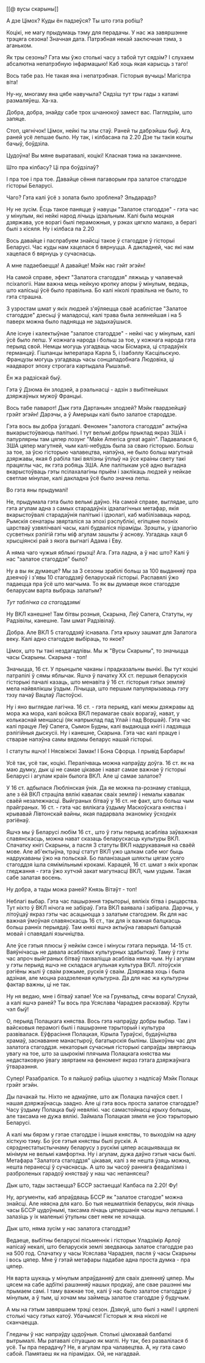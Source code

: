 [[@ вусы скарыны]]

А дзе Цімох? Куды ён падзеўся? Ты што гэта робіш?

Коцікі, не магу прыдумаць тэму для перадачы. У нас жа завяршэнне трэцяга сезона! Значная дата. Патрэбная некай заключная тэма, з аганьком.

Як тры сезоны? Гэта мы ўжо столькі часу з табой тут сядзім? І слухаем абсалютна непатрэбную інфармацыю! Каб хоць якая карысць з таго!

Вось табе раз. Не такая яна і непатрэбная. Гісторыя вучыць! Магістра віта!

Ну-ну, многаму яна цябе навучыла? Сядзіш тут тры гады з катамі размаляўеш. Ха-ха. 

Добра, добра, знайду сабе трох шчанюкоў замест вас. Паглядзім, што запяце. 

Стоп, цягнічок! Цімох, нейкі ты злы стаў. Раней ты дабрэйшы быў. Ага, раней усё лепшае было. Ну так, і кілбасана па 2.20 Дзе ты такія кошты бачыў, боўдзіла.

Цудоўна! Вы мяне выратавалі, коцікі! Класная тэма на заканчэнне.

Што пра кілбасу? Ці пра боўдзілаў?

І пра тое і пра тое. Давайце сёння пагаворым пра залатое стагоддзе гісторыі Беларусі.

Чаго? Гэта калі ўсё з золата было зроблена? Эльдарадо?

Ну не зусім. Ёсць такое паняцце ў навуцы "Залатое стагоддзе" - гэта час у мінулым, які нейкі народ лічыць ідэальным. Калі была моцная дзяржава, усе ворагі былі пераможныя, у рэках цягкло малако, а берагі былі з кісяля. Ну і кілбаса па 2.20

Вось давайце і паспрабуем знайсці такое ў стагоддзе ў гісторыі Беларусі. Час куды нам хацелася б вярнуцца. А дакладней, час які нам хацелася б вярнуць у сучаснасць.

А мне падаебаецца! А давайце! Мэйк нас гэйт эгэйн!



На самой справе, эфект "Залатога стагоддзя" ляжыць у чалавечай псіхалогіі. Нам важна мець нейкую кропку апоры ў мінулым, ведаць, што калісьці ўсё было правільна. Бо калі ніколі правільна не было, то гэта страшна. 

З узростам шмат у якіх людзей з'яўляецца сваё асаблістае "Залатое стагоддзе" дзесьці ў маладосці, калі трава была зелянейшая і на 5 паверх можна было падняцца не задыхаўшыся.

Але існуе і калектыўнае "залатое стагоддзе" - нейкі час у мінулым, калі ўсё было лепш. У кожнага народа і больш за тое, у кожнага народа гэта перыяд свой. Немцы могуць узгадваць часы Бісмарка, ці страдаўніх германцаў. Гішпанцы імператара Карла 5, і Ізабэллу Касцільскую. Французы могуць узгадваць часы сонцападобнага Людовіка, ці наадварот эпоху строгага картыдала Рышэльё.

Ён жа радзіскай быў.

Гэта ў Дзюма ён злодзей, а рэальнасці - адзін з выбітнейшых дзяржаўных мужоў Францыі.

Вось табе паварот! Дык гэта Дартаньян злодзей? Мэйк гвардзейцаў грэйт эгэйн! Дарэчы, а ў Амерыцы калі было залатое староддзе.

Гэта вось вы добра ўзгадалі. Феномен "залотога стагоддзя" актыўна выкарыстоўваюць палітыкі. І тут вельмі добры прыклад якраз ЗША і папурлярны там цяпер лозунг "Make America great again". Падавалася б, ЗША цяпер магутней, чым калі-небудзь была за сваю гісторыю. Больш за тое, за ўсю гісторыю чалавецтва, напэўна, не было больш магутнай дзяржавы, якая б рабіла такі вялізны ўплыў на ўсе краіны свету такі працяглы час, як гэта робяць ЗША. Але палітыкам усё адно выгадна вкарыстоўваць гэты псілахалагіны прыём і заклікаць людзей у нейкае светлае мінулае, калі дакладна ўсё было значна лепш.

Во гэта яны прыдумалі!

Не, прыдумала гэта было вельмі даўно. На самой справе, выглядае, што гэта агулам адна з самых старадаўніх ідэалагічных метафар, якія вкарыстоўвалі старадаўнія палітыкі і ідэолагі, каб мабілізаваць народ. Рымскія сенатары звярталіся за эпохі рэспублікі, егіпцяне позніх царстваў узвялічвалі часы, калі будваліся піраміды. Зрэшты, у ідэалогію сусветных рэлігій гэты міф агулам зашыты ў аснову. Узгадаць хаця б хрысціянскі рай з якога выгнагі Адама і Еву.

А няма чаго чужыя яблыкі грызці! Ага. Гэта ладна, а ў нас што? Калі ў нас "залатое стагоддзе" было?

Ну а вы як думаеце? Мы за 3 сезоны зрабілі больш за 100 выданняў пра дзеячоў і з'явы 10 стагоддзяў беларускай гісторыі. Распавялі ўжо падаецца пра ўсё што магчыма. То як вы думаеце якое стагоддзе беларусам варта выбраць залатым?

*Тут таблічка са стагоддзямі*

Ну ВКЛ канешне! Там бітвы розныя, Скарына, Леў Сапега, Статуты, ну Радзівілы, канешне. Там шмат Радзівілаў.

Добра. Але ВКЛ 5 стагоддзяў існавала. Гэта крыху зашмат для Залатога веку. Калі адно стагоддзе выбіраць, то якое? 

Цімох, што ты такі нездагадлівы. Мы ж "Вусы Скарыны", то значыцца часы Скарыны. Скарына - топ!

Значыцца, 16 ст. У прынцыпе чаканы і прадказальны вынікі. Вы тут коцікі патрапілі ў сямы яблычак. Яшчэ ў пачатку ХХ ст. першыя беларускія гісторыкі пачалі казаць, што менавіта ў 16 ст. гісторыя гэтых земляў мела найвялікшы ўздым. Лічыцца, што першым папулярызаваць гэту тэзу пачаў Вацлаў Ластоўскі. 

Ну і яно выглядае лагічна. 16 ст. - гэта перыяд, калі межы дзяжравы ад мора жа мора, калі войска ВКЛ перамагае сваіх ворагаў, нават, у колькаснай меншасці (як напрыклад пад Улай і пад Воршай). Гэта час калі працуе Леў Сапега, Сымон Будны, калі выдаюцца кнігі і ладзяцца рэлігійныя дыскусіі. Ну і канешне, Скарына. Гэта час калі працуе і стварае напэўна самы вядомы беларус нашай гісторыі. 

І статуты яшчэ! І Нясвіжскі Замак! І Бона Сфорца. І прывід Барбары!

Усё так, усё так, коцікі. Пералічваць можна напраўду доўга. 16 ст. як на маю думку, дык ці не самае цікавае і нават самае важнае ў гісторыі Беларусі і агулам краін былога ВКЛ. Але ці самае залатое?

У 16 ст. адбылася Люблінская ўнія. Да яе можна па-рознаму ставіцца, але з ёй ВКЛ страціла вялікі кавалак сваіх земляў і немалы кавалак сваёй незалежнасці. Выйграных бітваў у 16 ст. не факт, што больш чым прайграных. 16 ст. - гэта час вялікага ўздыму Маскоўскага княства і крывавай Лівтонскай вайны, якая падарвала эканоміку ўсходніх рэгіёнаў. 

Яшчэ мы ў Беларусі любім 16 ст., што ў гэты перыяд асабліва заўважная славянскасць, можна нават сказаць беларускасць культуры ВКЛ. Спачатку кнігі Скарыны, а пасля 3 статуты ВКЛ надрукаваныя на сваёй мове. Але аб'ектыўна, трэці статут ВКЛ ужо цалкам сабе мог быць надрукаваны ўжо на польскай. Бо паланізацыя шляхты цягам усяго стагоддзя ішла сямімільнымі крокамі. Карацей, 16 ст. шмат з якіх кропак гледжання - гэта ўжо хутчэй закат магутнасці ВКЛ, чым уздым. Такая сабе залатая восень.

Ну добра, а тады можа раней? Князь Вітаўт - топ!

Неблагі выбар.  Гэта час пашырэння тэрыторыі, вялікіх бітва і рыцарства. Тут ніхто ў ВКЛ нічога не забіраў. Гэта ВКЛ ваявала і забірала. Дарэчы, у літоўцаў якраз гэты час асацыюцца з залатым стагодзем. Як для нас важная ўмоўная славянскасць 16 ст., так для іх важная балцкасць больш ранніх перыядаў. Там князі яшчэ актыўна гаварылі балцкай мовай і спавядалі язычніцтва. 

Але ўсе гэтыя плюсы ў нейкім сэнсе і мінусы гэтага перыяда. 14-15 ст. Ваяўнічасць не давала асаблівых культурных здабыткаў. Таму ў гэты час апроч выйграных бітваў пахваліцца асабліва няма чым. Ну і агулам у гэты перыяд яшчэ не складася агульная культура ВКЛ. літоўскія рэгіёны жылі ў сваім рэжыме, рускія ў сваім. Дзяржава хоць і была адзіная, але моцна раздзеленая культурна. Да для нас жа культурны фактар важны, ці не так.

Ну ня ведаю, мне і бітваў хапае! Усе на Грунвальд, сячы ворага!
Слухай, а калі яшчэ раней? Ты вось пра Усяслава Чарадзея расказваў. Круты чэл быў!

О, перыяд Полацкага княства. Вось гэта напраўду добры выбар. Там і вайсковыя перамогі былі і пашырэнне тэрыторый і культура развівалася. Еўфрасіння Полацкая, Кірыла Тураўскі, будаўніцтва храмаў, заснаванне манастыроў, багатырскія быліны. Шыкоўны час для залатога стагоддзя. некаторыя сучасныя гісторыкі сапраўды звяртаюць увагу на тое, што за шырокімі плячыма Полацкага княства мы недастаковую ўвагу звяртаем на феномент якраз гэтага дзяржаўнага ўтвараэння. 

Супер! Разабраліся. То я пайшоў рабіць цішотку з надпісаў Мэйк Полацк грэйт эгэйн.

Ды пачакай ты. Ніхто не адмаўляе, што аж Полацка пачаўся свет. І нашая дзяржаўнасць заадно. Але ці гэта вось проста залатое стагоддзе? Часу ўздыму Полацка быў невялікі. час самастойнасці крыху большы, але таксама не дужа вялікі. Займала Полацкая зямля не ўсю тэрыторыю Беларусі. 

А калі мы бярэм у гэтае стагоддзе і іншыя княствы, то выходзім на адну хісткую тэму. Бо ўсе гэтыя княствы былі рускія. А сярэднестатыстычнаму беларусу з рускімі цяпер асацыявацца як мінімум не вельмі камфортна. Ну і агулам, дужа даўно гэтыя часы былі. Метафара "Залатога стагоддзя" цікавая, калі з яе нешта ўзяць можна, нешта перанесці ў сучаснасць. А што зы часоў ранняга феадалізма і разброленых гарадоў княстваў у наш час непанясеш?

Дык што, тады застаецца? 
БССР застаецца! Калбаса па 2.20!
Фу!

Ну, аргументы, каб апраўдваць БССР як "залатое стагодзе" можна знайсці. Але няясна для каго. Бо тыя нешматлікія беларусы, якія лічаць часы БССР цудоўнымі, таксама лічаць цяпершанія часы яшчэ лепшымі. І залазіць у іх маленькі ўтульны свет неяк не хочацца. 

Дык што, няма зусім у нас залатога стагоддзя?

Ведаеце, выбітны беларускі пісьменнік і гісторык Уладзімір Арлоў напісаў некалі, што беларускія землі зведваюць залатое стагоддзе раз на 500 год. Спачатку у часы Усяслава Чарадзея, пасля ў часы Скарыны і вось цяпер. Мне ў гэтай метафары падабае адна проста думка - пра цяпер. 

Ня варта шукаць у мінулым апраўданняў для сваіх дзеянняў цяпер. Мы цясем на сабе адбіткі рашэнняў нашых продкаў, але свае рашэнні мы прымаем самі. І таму важнае тое, калі ў нас было залатое стагоддзе ў мінулым, а ў тым, ці хочам мы займець залатое стагоддзе ў будучым. 

А мы на гэтым завяршаем трэці сезон. Дзякуй, што былі з намі! І цярпелі столькі часу гэтых катоў. Убачымся! Гісторыя ж яна ніколі не сканчаецца.

Гледачы ў нас напраўду цудоўныя. Столькі цімохавай балбаткі вытрымалі. Мы ратавалі сітуацыю як маглі. Ну так, без развалілася б усё. Ты пра перадачу? Не, я агулам пра чалавецтва. А, ну гэта само сабой. Памятаеш як на пірамідах. Ой, не нагадвай.






